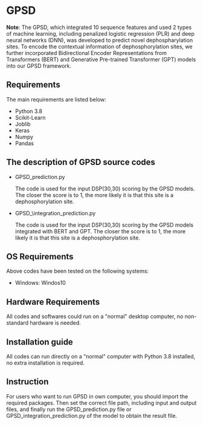 # GPSD
**Note**: The GPSD, which integrated 10 sequence features and used 2 types of machine learning, including penalized logistic regression (PLR) and deep neural networks (DNN), was developed to predict novel dephospharylation sites. To encode the contextual information of dephosphorylation sites, we further incorporated Bidirectional Encoder Representations from Transformers (BERT) and Generative Pre-trained Transformer (GPT) models into our GPSD framework.

## Requirements

The main requirements are listed below:

* Python 3.8
* Scikit-Learn
* Joblib
* Keras
* Numpy
* Pandas


## The description of GPSD source codes

* GPSD_prediction.py

    The code is used for the input DSP(30,30) scoring by the GPSD models. The closer the score is to 1, the more likely it is that this site is a dephosphorylation site.

* GPSD_\integration\_prediction.py

    The code is used for the input DSP(30,30) scoring by the GPSD models integrated with BERT and GPT. The closer the score is to 1, the more likely it is that this site is a dephosphorylation site.

## OS Requirements

Above codes have been tested on the following systems:

* Windows: Windos10

## Hardware Requirements

All codes and softwares could run on a "normal" desktop computer, no non-standard hardware is needed.

## Installation guide

All codes can run directly on a "normal" computer with Python 3.8 installed, no extra installation is required.

## Instruction

For users who want to run GPSD in own computer, you should import the required packages. Then set the correct file path, including input and output files, and finally run the GPSD\_prediction.py file or GPSD\_integration\_prediction.py of the model to obtain the result file.

